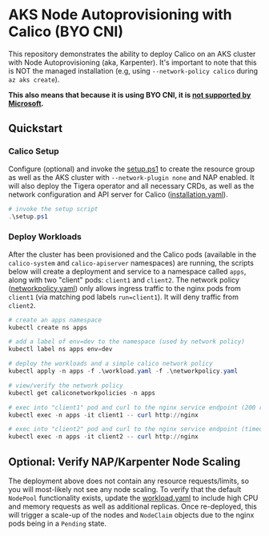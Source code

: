 # AKS Node Autoprovisioning with Calico (BYO CNI)

This repository demonstrates the ability to deploy Calico on an AKS cluster with Node Autoprovisioning (aka, Karpenter). It's important to note that this is NOT the managed installation (e.g, using `--network-policy calico` during `az aks create`). 

**This also means that because it is using BYO CNI, it is [not supported by Microsoft](https://learn.microsoft.com/en-us/azure/aks/use-byo-cni?tabs=azure-cli).**

## Quickstart

### Calico Setup

Configure (optional) and invoke the [setup.ps1](./setup.ps1) to create the resource group as well as the AKS cluster with `--network-plugin none` and NAP enabled. It will also deploy the Tigera operator and all necessary CRDs, as well as the network configuration and API server for Calico ([installation.yaml](./installation.yaml)).

```powershell
# invoke the setup script
.\setup.ps1
```

### Deploy Workloads

After the cluster has been provisioned and the Calico pods (available in the `calico-system` and `calico-apiserver` namespaces) are running, the scripts below will create a deployment and service to a namespace called `apps`, along with two "client" pods: `client1` and `client2`. The network policy ([networkpolicy.yaml](./networkpolicy.yaml)) only allows ingress traffic to the nginx pods from `client1` (via matching pod labels `run=client1`). It will deny traffic from `client2`. 

```powershell
# create an apps namespace
kubectl create ns apps

# add a label of env=dev to the namespace (used by network policy)
kubectl label ns apps env=dev

# deploy the workloads and a simple calico network policy
kubectl apply -n apps -f .\workload.yaml -f .\networkpolicy.yaml

# view/verify the network policy
kubectl get caliconetworkpolicies -n apps

# exec into "client1" pod and curl to the nginx service endpoint (200 response)
kubectl exec -n apps -it client1 -- curl http://nginx

# exec into "client2" pod and curl to the nginx service endpoint (timeout)
kubectl exec -n apps -it client2 -- curl http://nginx
```

## Optional: Verify NAP/Karpenter Node Scaling

The deployment above does not contain any resource requests/limits, so you will most-likely not see any node scaling. To verify that the default `NodePool` functionality exists, update the [workload.yaml](./workload.yaml) to include high CPU and memory requests as well as additional replicas. Once re-deployed, this will trigger a scale-up of the nodes and `NodeClaim` objects due to the nginx pods being in a `Pending` state. 